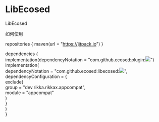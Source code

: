 # LibEcosed
LibEcosed

如何使用

repositories { 
    maven(url = "https://jitpack.io")
}

dependencies {  
    implementation(dependencyNotation = "com.github.ecosed:plugin:[![](https://jitpack.io/v/ecosed/plugin.svg)](https://jitpack.io/#ecosed/plugin)")  
    implementation(  
        dependencyNotation = "com.github.ecosed:libecosed:[![](https://jitpack.io/v/ecosed/libecosed.svg)](https://jitpack.io/#ecosed/libecosed)",  
        dependencyConfiguration = {  
            exclude(  
                group = "dev.rikka.rikkax.appcompat",  
                module = "appcompat"  
            )  
        }  
    )  
}